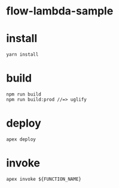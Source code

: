 flow-lambda-sample
===================

# install

```
yarn install
```

# build

```
npm run build
npm run build:prod //=> uglify
```

# deploy 

```
apex deploy
```

# invoke

```
apex invoke ${FUNCTION_NAME}
```


